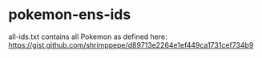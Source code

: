 # pokemon-ens-ids

all-ids.txt contains all Pokemon as defined here: https://gist.github.com/shrimppepe/d89713e2264e1ef449ca1731cef734b9
